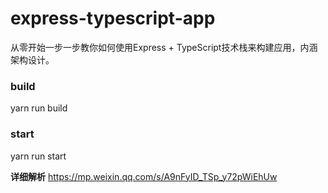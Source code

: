 # express-typescript-app
从零开始一步一步教你如何使用Express + TypeScript技术栈来构建应用，内涵架构设计。

### build
yarn run build

### start
yarn run start


**详细解析**
https://mp.weixin.qq.com/s/A9nFyID_TSp_y72pWiEhUw
